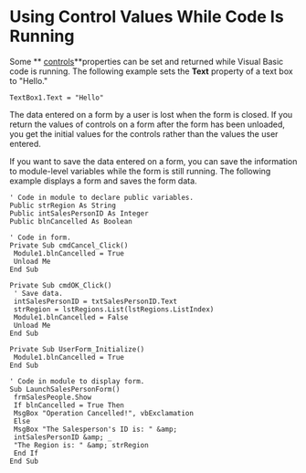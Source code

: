 
# Using Control Values While Code Is Running

Some  ** [controls](a85149e1-459e-f83b-3171-467a7e29ca28.md)**properties can be set and returned while Visual Basic code is running. The following example sets the  **Text** property of a text box to "Hello."


```
TextBox1.Text = "Hello"
```


The data entered on a form by a user is lost when the form is closed. If you return the values of controls on a form after the form has been unloaded, you get the initial values for the controls rather than the values the user entered.

If you want to save the data entered on a form, you can save the information to module-level variables while the form is still running. The following example displays a form and saves the form data.



```
' Code in module to declare public variables. 
Public strRegion As String 
Public intSalesPersonID As Integer 
Public blnCancelled As Boolean 
 
' Code in form. 
Private Sub cmdCancel_Click() 
 Module1.blnCancelled = True 
 Unload Me 
End Sub 
 
Private Sub cmdOK_Click() 
 ' Save data. 
 intSalesPersonID = txtSalesPersonID.Text 
 strRegion = lstRegions.List(lstRegions.ListIndex) 
 Module1.blnCancelled = False 
 Unload Me 
End Sub 
 
Private Sub UserForm_Initialize() 
 Module1.blnCancelled = True 
End Sub 
 
' Code in module to display form. 
Sub LaunchSalesPersonForm() 
 frmSalesPeople.Show 
 If blnCancelled = True Then 
 MsgBox "Operation Cancelled!", vbExclamation 
 Else 
 MsgBox "The Salesperson's ID is: " &amp; 
 intSalesPersonID &amp; _ 
 "The Region is: " &amp; strRegion 
 End If 
End Sub
```

